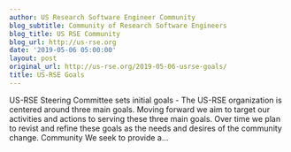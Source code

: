 ```yaml
---
author: US Research Software Engineer Community
blog_subtitle: Community of Research Software Engineers
blog_title: US RSE Community
blog_url: http://us-rse.org
date: '2019-05-06 05:00:00'
layout: post
original_url: http://us-rse.org/2019-05-06-usrse-goals/
title: US-RSE Goals
---
```


US-RSE Steering Committee sets initial goals - 
          The US-RSE organization is centered around three main goals. Moving forward we aim to target our activities and actions to serving these three main goals. Over time we plan to revist and refine these goals as the needs and desires of the community change. Community We seek to provide a...